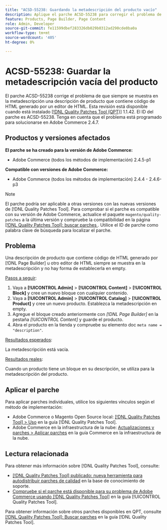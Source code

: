 ```yaml
---
title: "ACSD-55238: Guardando la metadescripción del producto vacío"
description: Aplique el parche ACSD-55238 para corregir el problema de Adobe Commerce donde siempre se muestra en la metadescripción una descripción de producto que contiene código de HTML generado por  [!DNL Page Builder] u otro editor de HTML y no hay forma de establecerla en empty.
feature: Products, Page Builder, Page Content
role: Admin, Developer
source-git-commit: fe11599dbef283326db029b0312ad290cde0ba0a
workflow-type: tm+mt
source-wordcount: '405'
ht-degree: 0%

---
```


# ACSD-55238: Guardar la metadescripción vacía del producto

El parche ACSD-55238 corrige el problema de que siempre se muestra en la metadescripción una descripción de producto que contiene código de HTML generado por un editor de HTML. Esta revisión está disponible cuando está instalado [[!DNL Quality Patches Tool (QPT)]](https://experienceleague.adobe.com/en/docs/commerce-knowledge-base/kb/announcements/commerce-announcements/magento-quality-patches-released-new-tool-to-self-serve-quality-patches) 1.1.42. El ID del parche es ACSD-55238. Tenga en cuenta que el problema está programado para solucionarse en Adobe Commerce 2.4.7.

## Productos y versiones afectados

**El parche se ha creado para la versión de Adobe Commerce:**

* Adobe Commerce (todos los métodos de implementación) 2.4.5-p1

**Compatible con versiones de Adobe Commerce:**

* Adobe Commerce (todos los métodos de implementación) 2.4.4 - 2.4.6-p3

>[!NOTE]
>
>El parche podría ser aplicable a otras versiones con las nuevas versiones de [!DNL Quality Patches Tool]. Para comprobar si el parche es compatible con su versión de Adobe Commerce, actualice el paquete `magento/quality-patches` a la última versión y compruebe la compatibilidad en la página [[!DNL Quality Patches Tool]: buscar parches ](https://experienceleague.adobe.com/tools/commerce-quality-patches/index.html). Utilice el ID de parche como palabra clave de búsqueda para localizar el parche.

## Problema

Una descripción de producto que contiene código de HTML generado por [!DNL Page Builder] u otro editor de HTML siempre se muestra en la metadescripción y no hay forma de establecerla en empty.

<u>Pasos a seguir</u>:

1. Vaya a **[!UICONTROL Admin]** > **[!UICONTROL Content]** > **[!UICONTROL Block]** y cree un nuevo bloque con cualquier contenido.
1. Vaya a **[!UICONTROL Admin]** > **[!UICONTROL Catalog]** > **[!UICONTROL Product]** y cree un nuevo producto. Establezca la metadescripción en empty.
1. Agregue el bloque creado anteriormente con *[!DNL Page Builder]* en la pestaña *[!UICONTROL Content]* y guarde el producto.
1. Abra el producto en la tienda y compruebe su elemento doc `meta name = "description"`.

<u>Resultados esperados</u>:

La metadescripción está vacía.

<u>Resultados reales</u>:

Cuando un producto tiene un bloque en su descripción, se utiliza para la metadescripción del producto.

## Aplicar el parche

Para aplicar parches individuales, utilice los siguientes vínculos según el método de implementación:

* Adobe Commerce o Magento Open Source local: [[!DNL Quality Patches Tool] > Uso](/help/tools/quality-patches-tool/usage.md) en la guía [!DNL Quality Patches Tool].
* Adobe Commerce en la infraestructura de la nube: [Actualizaciones y parches > Aplicar parches](https://experienceleague.adobe.com/docs/commerce-cloud-service/user-guide/develop/upgrade/apply-patches.html) en la guía Commerce en la infraestructura de la nube.

## Lectura relacionada

Para obtener más información sobre [!DNL Quality Patches Tool], consulte:

* [[!DNL Quality Patches Tool] publicado: nueva herramienta para autodistribuir parches de calidad](https://experienceleague.adobe.com/en/docs/commerce-knowledge-base/kb/announcements/commerce-announcements/magento-quality-patches-released-new-tool-to-self-serve-quality-patches) en la base de conocimiento de soporte.
* [Compruebe si el parche está disponible para su problema de Adobe Commerce usando [!DNL Quality Patches Tool]](/help/tools/quality-patches-tool/patches-available-in-qpt/check-patch-for-magento-issue-with-magento-quality-patches.md) en la guía [!UICONTROL Quality Patches Tool].


Para obtener información sobre otros parches disponibles en QPT, consulte [[!DNL Quality Patches Tool]: Buscar parches](https://experienceleague.adobe.com/tools/commerce-quality-patches/index.html) en la guía [!DNL Quality Patches Tool].
